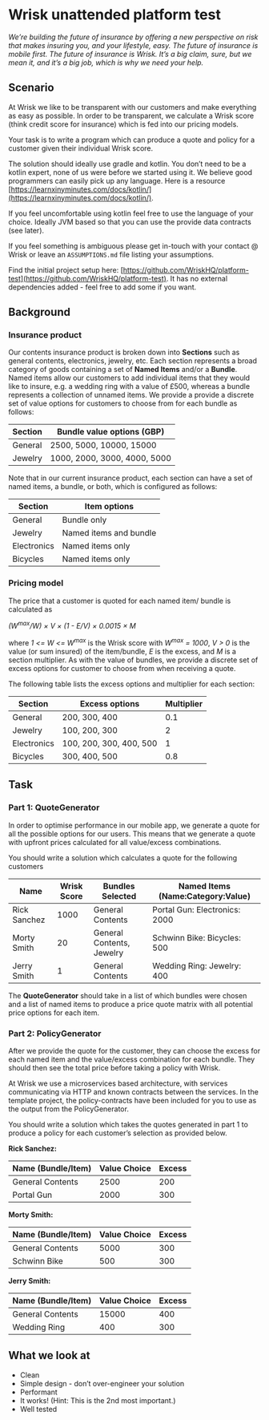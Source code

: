 # Wrisk unattended platform test

*We’re building the future of insurance by offering a new perspective on risk that makes insuring you, and your lifestyle, easy. The future of insurance is mobile first. The future of insurance is Wrisk. It’s a big claim, sure, but we mean it, and it’s a big job, which is why we need your help.*

## Scenario

At Wrisk we like to be transparent with our customers and make everything as easy as possible. In order to be transparent, we calculate a Wrisk score (think credit score for insurance) which is fed into our pricing models.

Your task is to write a program which can produce a quote and policy for a customer given their individual Wrisk score.

The solution should ideally use gradle and kotlin. You don’t need to be a kotlin expert, none of us were before we started using it. We believe good programmers can easily pick up any language. Here is a resource [https://learnxinyminutes.com/docs/kotlin/](https://learnxinyminutes.com/docs/kotlin/).

If you feel uncomfortable using kotlin feel free to use the language of your choice. Ideally JVM based so that you can use the provide data contracts (see later).

If you feel something is ambiguous please get in-touch with your contact @ Wrisk or leave an `ASSUMPTIONS.md` file listing your assumptions.

Find the initial project setup here: [https://github.com/WriskHQ/platform-test](https://github.com/WriskHQ/platform-test). It has no external dependencies added - feel free to add some if you want.

## Background

### Insurance product

Our contents insurance product is broken down into **Sections** such as general contents, electronics, jewelry, etc. Each section represents a broad category of goods containing a set of **Named Items** and/or a **Bundle**. Named items allow our customers to add individual items that they would like to insure, e.g. a wedding ring with a value of £500, whereas a bundle represents a collection of unnamed items. We provide a provide a discrete set of value options for customers to choose from for each bundle as follows:

| Section | Bundle value options (GBP)   |
|---------|------------------------------|
| General | 2500, 5000, 10000, 15000     |
| Jewelry | 1000, 2000, 3000, 4000, 5000 |


Note that in our current insurance product, each section can have a set of named items, a bundle, or both, which is configured as follows:

| Section     | Item options           |
|-------------|------------------------|
| General     | Bundle only            |
| Jewelry     | Named items and bundle |
| Electronics | Named items only       |
| Bicycles    | Named items only       |


### Pricing model

The price that a customer is quoted for each named item/ bundle is calculated as

*(W<sup>max</sup>/W) × V × (1 - E/V) × 0.0015 × M*

where *1 <= W <= W<sup>max</sup>* is the Wrisk score with *W<sup>max</sup> = 1000*, *V > 0*  is the value (or sum insured) of the item/bundle, *E* is the excess, and *M* is a section multiplier. As with the value of bundles, we provide a discrete set of excess options for customer to choose from when receiving a quote.

The following table lists the excess options and multiplier for each section: 

| Section     | Excess options          | Multiplier |
|-------------|-------------------------|------------|
| General     | 200, 300, 400           | 0.1        |
| Jewelry     | 100, 200, 300           | 2          |
| Electronics | 100, 200, 300, 400, 500 | 1          |
| Bicycles    | 300, 400, 500           | 0.8        |


## Task

### Part 1: QuoteGenerator

In order to optimise performance in our mobile app, we generate a quote for all the possible options for our users. This means that we generate a quote with upfront prices calculated for all value/excess combinations.

You should write a solution which calculates a quote for the following customers

| Name         | Wrisk Score | Bundles Selected          | Named Items (Name:Category:Value) |
|--------------|-------------|---------------------------|-----------------------------------|
| Rick Sanchez | 1000        | General Contents          | Portal Gun: Electronics: 2000     |
| Morty Smith  | 20          | General Contents, Jewelry | Schwinn Bike: Bicycles: 500       |
| Jerry Smith  | 1           | General Contents          | Wedding Ring: Jewelry: 400        |

The **QuoteGenerator** should take in a list of which bundles were chosen and a list of named items to produce a price quote matrix with all potential price options for each item. 

### Part 2: PolicyGenerator

After we provide the quote for the customer, they can choose the excess for each named item and the value/excess combination for each bundle. They should then see the total price before taking a policy with Wrisk.

At Wrisk we use a microservices based architecture, with services communicating via HTTP and known contracts between the services. In the template project, the policy-contracts have been included for you to use as the output from the PolicyGenerator.

You should write a solution which takes the quotes generated in part 1 to produce a policy for each customer’s selection as provided below.

**Rick Sanchez:**

| Name (Bundle/Item) | Value Choice | Excess |
|--------------------|--------------|--------|
| General Contents   | 2500         | 200    |
| Portal Gun         | 2000         | 300    |


**Morty Smith:**

| Name (Bundle/Item) | Value Choice | Excess |
|--------------------|--------------|--------|
| General Contents   | 5000         | 300    |
| Schwinn Bike       | 500          | 300    |


**Jerry Smith:**

| Name (Bundle/Item) | Value Choice | Excess |
|--------------------|--------------|--------|
| General Contents   | 15000        | 400    |
| Wedding Ring       | 400          | 300    |


## What we look at

* Clean
* Simple design - don’t over-engineer your solution
* Performant
* It works! (Hint: This is the 2nd most important.)
* Well tested

